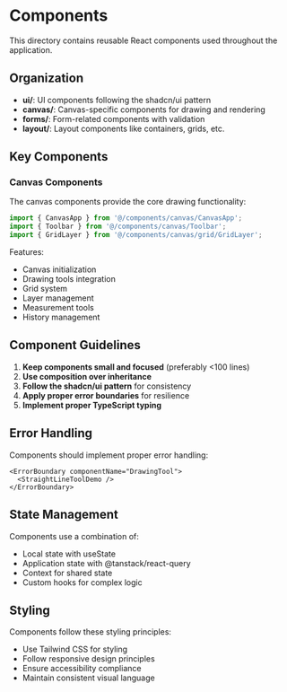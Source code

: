 
# Components

This directory contains reusable React components used throughout the application.

## Organization

- **ui/**: UI components following the shadcn/ui pattern
- **canvas/**: Canvas-specific components for drawing and rendering
- **forms/**: Form-related components with validation
- **layout/**: Layout components like containers, grids, etc.

## Key Components

### Canvas Components

The canvas components provide the core drawing functionality:

```typescript
import { CanvasApp } from '@/components/canvas/CanvasApp';
import { Toolbar } from '@/components/canvas/Toolbar';
import { GridLayer } from '@/components/canvas/grid/GridLayer';
```

Features:
- Canvas initialization
- Drawing tools integration
- Grid system
- Layer management
- Measurement tools
- History management

## Component Guidelines

1. **Keep components small and focused** (preferably <100 lines)
2. **Use composition over inheritance**
3. **Follow the shadcn/ui pattern** for consistency
4. **Apply proper error boundaries** for resilience
5. **Implement proper TypeScript typing**

## Error Handling

Components should implement proper error handling:

```tsx
<ErrorBoundary componentName="DrawingTool">
  <StraightLineToolDemo />
</ErrorBoundary>
```

## State Management

Components use a combination of:
- Local state with useState
- Application state with @tanstack/react-query
- Context for shared state
- Custom hooks for complex logic

## Styling

Components follow these styling principles:
- Use Tailwind CSS for styling
- Follow responsive design principles
- Ensure accessibility compliance
- Maintain consistent visual language
